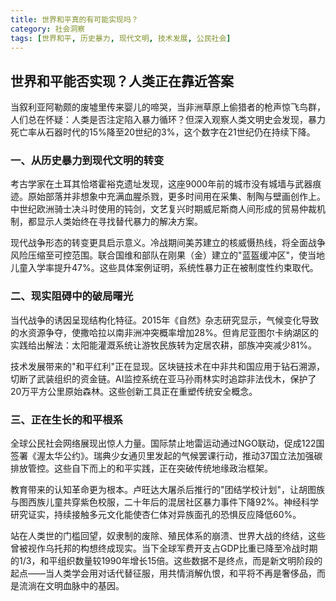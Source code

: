 ```yaml
---
title: 世界和平真的有可能实现吗？
category: 社会洞察
tags: [世界和平, 历史暴力, 现代文明, 技术发展, 公民社会]
---
```

## 世界和平能否实现？人类正在靠近答案
 
 当叙利亚阿勒颇的废墟里传来婴儿的啼哭，当非洲草原上偷猎者的枪声惊飞鸟群，人们总在怀疑：人类是否注定陷入暴力循环？但深入观察人类文明史会发现，暴力死亡率从石器时代的15%降至20世纪的3%，这个数字在21世纪仍在持续下降。
 
### 一、从历史暴力到现代文明的转变
 考古学家在土耳其恰塔霍裕克遗址发现，这座9000年前的城市没有城墙与武器痕迹。原始部落并非想象中充满血腥杀戮，更多时间用在采集、制陶与壁画创作上。中世纪欧洲骑士决斗时使用的钝剑，文艺复兴时期威尼斯商人间形成的贸易仲裁机制，都显示人类始终在寻找替代暴力的解决方案。
 
 现代战争形态的转变更具启示意义。冷战期间美苏建立的核威慑热线，将全面战争风险压缩至可控范围。联合国维和部队在刚果（金）建立的"蓝盔缓冲区"，使当地儿童入学率提升47%。这些具体案例证明，系统性暴力正在被制度性约束取代。
 
### 二、现实阻碍中的破局曙光
 当代战争的诱因呈现结构化特征。2015年《自然》杂志研究显示，气候变化导致的水资源争夺，使撒哈拉以南非洲冲突概率增加28%。但肯尼亚图尔卡纳湖区的实践给出解法：太阳能灌溉系统让游牧民族转为定居农耕，部族冲突减少81%。
 
 技术发展带来的"和平红利"正在显现。区块链技术在中非共和国应用于钻石溯源，切断了武装组织的资金链。AI监控系统在亚马孙雨林实时追踪非法伐木，保护了20万平方公里原始森林。这些创新工具正在重塑传统安全概念。
 
### 三、正在生长的和平根系
 全球公民社会网络展现出惊人力量。国际禁止地雷运动通过NGO联动，促成122国签署《渥太华公约》。瑞典少女通贝里发起的气候罢课行动，推动37国立法加强碳排放管控。这些自下而上的和平实践，正在突破传统地缘政治框架。
 
 教育带来的认知革命更为根本。卢旺达大屠杀后推行的"团结学校计划"，让胡图族与图西族儿童共穿紫色校服，二十年后的混居社区暴力事件下降92%。神经科学研究证实，持续接触多元文化能使杏仁体对异族面孔的恐惧反应降低60%。
 
 站在人类世的门槛回望，奴隶制的废除、殖民体系的崩溃、世界大战的终结，这些曾被视作乌托邦的构想终成现实。当下全球军费开支占GDP比重已降至冷战时期的1/3，和平组织数量较1990年增长15倍。这些数据不是终点，而是新文明阶段的起点——当人类学会用对话代替征服，用共情消解仇恨，和平将不再是奢侈品，而是流淌在文明血脉中的基因。